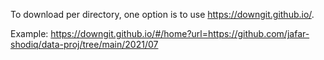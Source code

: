 To download per directory, one option is to use https://downgit.github.io/.

Example: https://downgit.github.io/#/home?url=https://github.com/jafar-shodiq/data-proj/tree/main/2021/07
